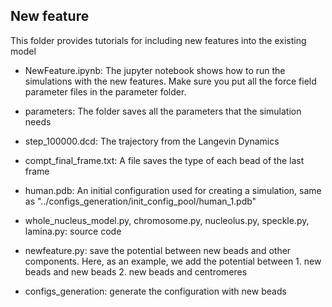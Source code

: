 ## New feature

This folder provides tutorials for including new features into the existing model

- NewFeature.ipynb: The jupyter notebook shows how to run the simulations with the new features. Make sure you put all the force field parameter files in the parameter folder.

- parameters: The folder saves all the parameters that the simulation needs

- step_100000.dcd: The trajectory from the Langevin Dynamics

- compt_final_frame.txt: A file saves the type of each bead of the last frame

- human.pdb: An initial configuration used for creating a simulation, same as "../configs_generation/init_config_pool/human_1.pdb"

- whole_nucleus_model.py, chromosome.py, nucleolus.py, speckle.py, lamina.py: source code

- newfeature.py: save the potential between new beads and other components. Here, as an example, we add the potential between 1. new beads and new beads 2. new beads and centromeres

- configs_generation: generate the configuration with new beads
